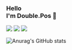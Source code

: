 ### Hello<br/> I'm Double.Pos 👋

<!--
**DubblePos/DubblePos** is a ✨ _special_ ✨ repository because its `README.md` (this file) appears on your GitHub profile.

Here are some ideas to get you started:

- 🔭 I’m currently working on ...
- 🌱 I’m currently learning ...
- 👯 I’m looking to collaborate on ...
- 🤔 I’m looking for help with ...
- 💬 Ask me about ...
- 📫 How to reach me: ...
- 😄 Pronouns: ...
- ⚡ Fun fact: ...
-->

<a href="http://13.209.84.189:8080/Kmarket/" target="_blank"><img src="https://img.shields.io/badge/Kmarket-배경색?style=뱃지모양&logo=로고&logoColor=white"/></a> <a href="http://13.209.84.189:8080/Farmstory/" target="_blank"><img src="https://img.shields.io/badge/Farmstory-배경색?style=뱃지모양&logo=로고&logoColor=white"/></a> <a href="http://13.209.84.189:8080/TheJoenMovie/" target="_blank"><img src="https://img.shields.io/badge/TheJoenMovie-배경색?style=뱃지모양&logo=로고&logoColor=white"/></a>

![Anurag's GitHub stats](https://github-readme-stats.vercel.app/api?username=DubblePos&show_icons=true&theme=radical)

